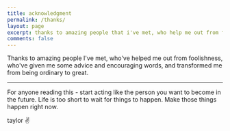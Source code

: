 ```yaml
---
title: acknowledgment
permalink: /thanks/
layout: page
excerpt: thanks to amazing people that i've met, who help me out from foolishness, connecting me with other great people, giving some advice when i'm bad at things, and pulling me from ordinary to great.
comments: false
---
```


Thanks to amazing people I've met, who've helped me out from foolishness, who've given me some advice and encouraging words, and transformed me from being ordinary to great.

<hr>

For anyone reading this - start acting like the person you want to become in the future. Life is too short to wait for things to happen. Make those things happen right now.

taylor ✌